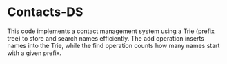 # Contacts-DS

This code implements a contact management system using a Trie (prefix tree) to store and search names efficiently. The add operation inserts names into the Trie, while the find operation counts how many names start with a given prefix.

